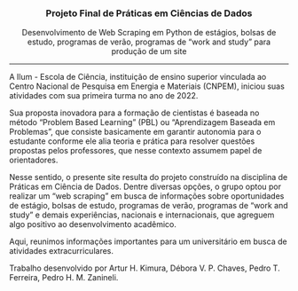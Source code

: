 <div align="center">
  <h3>Projeto Final de Práticas em Ciências de Dados</h3>
  
  Desenvolvimento de Web Scraping em Python de estágios, bolsas de estudo, programas de verão, programas de “work and study” para produção de um site

</div>

---

A Ilum - Escola de Ciência, instituição de ensino superior vinculada ao Centro Nacional de Pesquisa em Energia e Materiais (CNPEM), iniciou suas atividades com sua primeira turma no ano de 2022.

Sua proposta inovadora para a formação de cientistas é baseada no método “Problem Based Learning” (PBL) ou “Aprendizagem Baseada em Problemas”, que consiste basicamente em garantir autonomia para o estudante conforme ele alia teoria e prática para resolver questões propostas pelos professores, que nesse contexto assumem papel de orientadores.

Nesse sentido, o presente site resulta do projeto construído na disciplina de Práticas em Ciência de Dados. Dentre diversas opções, o grupo optou por realizar um “web scraping” em busca de informações sobre oportunidades de estágio, bolsas de estudo, programas de verão, programas de “work and study” e demais experiências, nacionais e internacionais, que agreguem algo positivo ao desenvolvimento acadêmico.

Aqui, reunimos informações importantes para um universitário em busca de atividades extracurriculares.

Trabalho desenvolvido por Artur H. Kimura, Débora V. P. Chaves, Pedro T. Ferreira, Pedro H. M. Zanineli.
